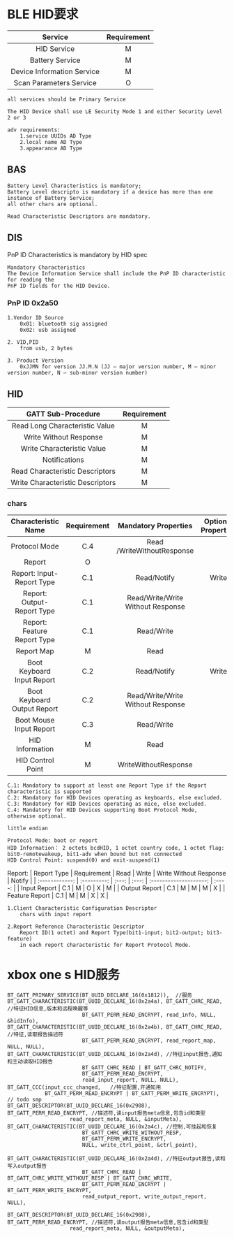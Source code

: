 # BLE HID要求
|          Service           | Requirement |
| :------------------------: | :---------: |
|        HID Service         |      M      |
|      Battery Service       |      M      |
| Device Information Service |      M      |
|  Scan Parameters Service   |      O      |
```
all services should be Primary Service

The HID Device shall use LE Security Mode 1 and either Security Level 2 or 3

adv requirements:
    1.service UUIDs AD Type
    2.local name AD Type
    3.appearance AD Type
```

## BAS
```
Battery Level Characteristics is mandatory;
Battery Level descripto is mandatory if a device has more than one instance of Battery Service;
all other chars are optional.

Read Characteristic Descriptors are mandatory.
```

## DIS 
PnP ID Characteristics is mandatory by HID spec
```
Mandatory Characteristics
The Device Information Service shall include the PnP ID characteristic for reading the
PnP ID fields for the HID Device.
```

### PnP ID 0x2a50
```
1.Vendor ID Source 
    0x01: bluetooth sig assigned
    0x02: usb assigned

2. VID,PID
    from usb, 2 bytes

3. Product Version
    0xJJMN for version JJ.M.N (JJ – major version number, M – minor version number, N – sub-minor version number)
```

## HID

|        GATT Sub-Procedure        | Requirement |
| :------------------------------: | :---------: |
|  Read Long Characteristic Value  |      M      |
|      Write Without Response      |      M      |
|    Write Characteristic Value    |      M      |
|          Notifications           |      M      |
| Read Characteristic Descriptors  |      M      |
| Write Characteristic Descriptors |      M      |

### chars
|     Characteristic Name     | Requirement |       Mandatory Properties        | Optional Properties | Security Permissions |
| :-------------------------: | :---------: | :-------------------------------: | :-----------------: | :------------------: |
|        Protocol Mode        |     C.4     |    Read /WriteWithoutResponse     |                     |         None         |
|           Report            |      O      |                                   |                     |                      |
|  Report: Input-Report Type  |     C.1     |            Read/Notify            |        Write        |         None         |
| Report: Output-Report Type  |     C.1     | Read/Write/Write Without Response |                     |         None         |
| Report: Feature Report Type |     C.1     |            Read/Write             |                     |         None         |
|         Report Map          |      M      |               Read                |                     |         None         |
| Boot Keyboard Input Report  |     C.2     |            Read/Notify            |        Write        |         None         |
| Boot Keyboard Output Report |     C.2     | Read/Write/Write Without Response |                     |         None         |
|   Boot Mouse Input Report   |     C.3     |            Read/Write             |                     |         None         |
|       HID Information       |      M      |               Read                |                     |         None         |
|      HID Control Point      |      M      |       WriteWithoutResponse        |                     |         None         |

```
C.1: Mandatory to support at least one Report Type if the Report characteristic is supported
C.2: Mandatory for HID Devices operating as keyboards, else excluded.
C.3: Mandatory for HID Devices operating as mice, else excluded.
C.4: Mandatory for HID Devices supporting Boot Protocol Mode, otherwise optional. 

little endian
```

```
Protocol Mode: boot or report
HID Information： 2 octets bcdHID, 1 octet country code, 1 octet flag: bit0-remotewakeup, bit1-adv when bound but not connected
HID Control Point: suspend(0) and exit-suspend(1)
```

Report:
|  Report Type   | Requirement | Read  | Write | Write Without Response | Notify |
| :------------: | :---------: | :---: | :---: | :--------------------: | :----: |
|  Input Report  |     C.1     |   M   |   O   |           X            |   M    |
| Output Report  |     C.1     |   M   |   M   |           M            |   X    |
| Feature Report |     C.1     |   M   |   M   |           X            |   X    |
```
1.Client Characteristic Configuration Descriptor
    chars with input report

2.Report Reference Characteristic Descriptor
    Report ID(1 octet) and Report Type(bit1-input; bit2-output; bit3-feature)
    in each report characteristic for Report Protocol Mode.
```



# xbox one s HID服务
```
BT_GATT_PRIMARY_SERVICE(BT_UUID_DECLARE_16(0x1812)),  //服务
BT_GATT_CHARACTERISTIC(BT_UUID_DECLARE_16(0x2a4a), BT_GATT_CHRC_READ,  //特征HID信息,版本和远程唤醒等
                        BT_GATT_PERM_READ_ENCRYPT, read_info, NULL, &hidInfo),
BT_GATT_CHARACTERISTIC(BT_UUID_DECLARE_16(0x2a4b), BT_GATT_CHRC_READ,  //特征,读取报告描述符
                        BT_GATT_PERM_READ_ENCRYPT, read_report_map, NULL, NULL),
BT_GATT_CHARACTERISTIC(BT_UUID_DECLARE_16(0x2a4d), //特征input报告,通知和主动读取HID报告
                        BT_GATT_CHRC_READ | BT_GATT_CHRC_NOTIFY,
                        BT_GATT_PERM_READ_ENCRYPT,
                        read_input_report, NULL, NULL),
BT_GATT_CCC(input_ccc_changed,   //特征配置,开通知用
            BT_GATT_PERM_READ_ENCRYPT | BT_GATT_PERM_WRITE_ENCRYPT), // todo smp
BT_GATT_DESCRIPTOR(BT_UUID_DECLARE_16(0x2908), BT_GATT_PERM_READ_ENCRYPT, //描述符,读input报告meta信息,包含id和类型
                    read_report_meta, NULL, &inputMeta),
BT_GATT_CHARACTERISTIC(BT_UUID_DECLARE_16(0x2a4c), //控制,可挂起和恢复
                        BT_GATT_CHRC_WRITE_WITHOUT_RESP,
                        BT_GATT_PERM_WRITE_ENCRYPT,
                        NULL, write_ctrl_point, &ctrl_point),

BT_GATT_CHARACTERISTIC(BT_UUID_DECLARE_16(0x2a4d), //特征output报告,读和写入output报告
                        BT_GATT_CHRC_READ | BT_GATT_CHRC_WRITE_WITHOUT_RESP | BT_GATT_CHRC_WRITE,
                        BT_GATT_PERM_READ_ENCRYPT | BT_GATT_PERM_WRITE_ENCRYPT,
                        read_output_report, write_output_report, NULL),

BT_GATT_DESCRIPTOR(BT_UUID_DECLARE_16(0x2908), BT_GATT_PERM_READ_ENCRYPT, //描述符,读output报告meta信息,包含id和类型
                    read_report_meta, NULL, &outputMeta), 
```

